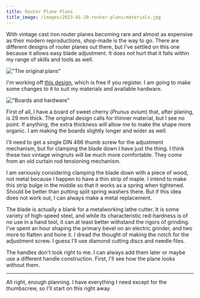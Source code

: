 ```yaml
---
title: Router Plane Plans
title_image: /images/2023-01-20-router-plans/materials.jpg
---
```


With vintage cast iron router planes becoming rare and almost as expensive as their modern reproductions, shop-made is the way to go. There are different designs of router planes out there, but I've settled on this one because it allows easy blade adjustment. It does not hurt that it falls within my range of skills and tools as well.

<!--more-->

!["The original plans"](/images/2023-01-20-router-plans/plans.jpg)

I'm working off [this design](https://paulsellers.com/router-plane-drawings/), which is free if you register. I am going to make some changes to it to suit my materials and available hardware.

!["Boards and hardware"](/images/2023-01-20-router-plans/materials.jpg)

First of all, I have a board of sweet cherry (_Prunus avium_) that, after planing, is 29 mm thick. The original design calls for thinner material, but I see no point. If anything, the extra thickness will allow me to make the shape more organic. I am making the boards slightly longer and wider as well.

I'll need to get a single DIN 466 thumb screw for the adjustment mechanism, but for clamping the blade down I have just the thing. I think these two vintage wingnuts will be much more comfortable. They come from an old curtain rod tensioning mechanism.

I am seriously considering clamping the blade down with a piece of wood, not metal because I happen to have a thin strip of maple. I intend to make this strip bulge in the middle so that it works as a spring when tightened. Should be better than putting split spring washers there. But if this idea does not work out, I can always make a metal replacement.

The blade is actually a blank for a metalworking lathe cutter. It is some variety of high-speed steel, and while its characteristic red-hardness is of no use in a hand tool, it can at least better withstand the rigors of grinding. I've spent an hour shaping the primary bevel on an electric grinder, and two more to flatten and hone it. I dread the thought of making the notch for the adjustment screw. I guess I'll use diamond cutting discs and needle files.

The handles don't look right to me. I can always add them later or maybe use a different handle construction. First, I'll see how the plane looks without them.

***

All right, enough planning. I have everything I need except for the thumbscrew, so I'll start on this right away.
